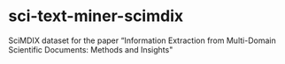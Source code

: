 # sci-text-miner-scimdix
SciMDIX dataset for the paper “Information Extraction from Multi-Domain Scientific Documents: Methods and Insights"
